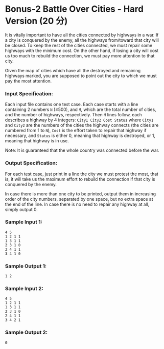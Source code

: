 # Bonus-2 Battle Over Cities - Hard Version (20 分)

It is vitally important to have all the cities connected by highways in a war. If a city is conquered by the enemy, all the highways from/toward that city will be closed. To keep the rest of the cities connected, we must repair some highways with the minimum cost. On the other hand, if losing a city will cost us too much to rebuild the connection, we must pay more attention to that city.

Given the map of cities which have all the destroyed and remaining highways marked, you are supposed to point out the city to which we must pay the most attention.

### Input Specification:

Each input file contains one test case. Each case starts with a line containing 2 numbers `N` (≤500), and `M`, which are the total number of cities, and the number of highways, respectively. Then `M` lines follow, each describes a highway by 4 integers: `City1 City2 Cost Status` where `City1` and `City2` are the numbers of the cities the highway connects (the cities are numbered from 1 to `N`), `Cost` is the effort taken to repair that highway if necessary, and `Status` is either 0, meaning that highway is destroyed, or 1, meaning that highway is in use.

Note: It is guaranteed that the whole country was connected before the war.

### Output Specification:

For each test case, just print in a line the city we must protest the most, that is, it will take us the maximum effort to rebuild the connection if that city is conquered by the enemy.

In case there is more than one city to be printed, output them in increasing order of the city numbers, separated by one space, but no extra space at the end of the line. In case there is no need to repair any highway at all, simply output 0.

### Sample Input 1:

```in
4 5
1 2 1 1
1 3 1 1
2 3 1 0
2 4 1 1
3 4 1 0
```

### Sample Output 1:

```out
1 2
```

### Sample Input 2:

```
4 5
1 2 1 1
1 3 1 1
2 3 1 0
2 4 1 1
3 4 2 1
```

### Sample Output 2:

```
0
```